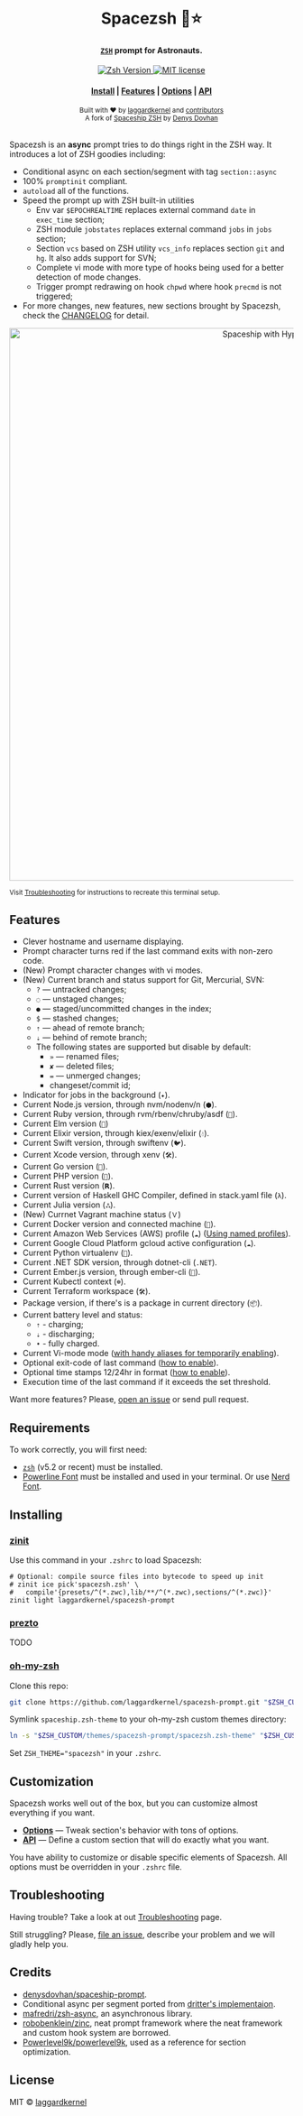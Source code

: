 <h1 align="center">
  <!-- <a href="https://github.com/laggardkernel/spacezsh-prompt">
    <img alt="space →~ prompt" src="https://cloud.githubusercontent.com/assets/3459374/21679181/46e24706-d34b-11e6-82ee-5efb3d2ba70f.png" width="400">
  </a> -->
  <br>Spacezsh 🚀⭐<br>
</h1>

<h4 align="center">
  <a href="http://zsh.org" target="_blank"><code>ZSH</code></a> prompt for Astronauts.
</h4>

<p align="center">
  <a href="http://zsh.org/">
    <img src="https://img.shields.io/badge/zsh-%3E%3Dv5.2-blue.svg"
      alt="Zsh Version" />
  </a>
  <a href="https://opensource.org/licenses/MIT">
    <img src="https://img.shields.io/badge/License-MIT-c34435.svg"
      alt="MIT license" />
  </a>
</p>

<div align="center">
  <h4>
    <a href="#installing">Install</a> |
    <a href="#features">Features</a> |
    <a href="./docs/Options.md">Options</a> |
    <a href="./docs/API.md">API</a>
  </h4>
</div>

<div align="center">
  <sub>Built with ❤︎ by
  <a href="https://github.com/laggardkernel">laggardkernel</a> and
  <a href="#contributors">contributors </a></sub>
  <br>
  <sub>A fork of <a href="https://github.com/denysdovhan/spaceship-prompt">Spaceship ZSH</a> by
  <a href="https://denysdovhan.com/">Denys Dovhan</a></sub>
</div>

<br>

Spacezsh is an **async** prompt tries to do things right in the ZSH way.
It introduces a lot of ZSH goodies including:

- Conditional async on each section/segment with tag `section::async`
- 100% `promptinit` compliant.
- `autoload` all of the functions.
- Speed the prompt up with ZSH built-in utilities
  - Env var `$EPOCHREALTIME` replaces external command `date` in `exec_time` section;
  - ZSH module `jobstates` replaces external command `jobs` in `jobs` section;
  - Section `vcs` based on ZSH utility `vcs_info` replaces section `git` and `hg`. It also adds support for SVN;
  - Complete vi mode with more type of hooks being used for a better detection of mode changes.
  - Trigger prompt redrawing on hook `chpwd` where hook `precmd` is not triggered;
- For more changes, new features, new sections brought by Spacezsh, check the [CHANGELOG](./CHANGELOG.md) for detail.

<p align="center">
  <img alt="Spaceship with Hyper and One Dark" src="https://user-images.githubusercontent.com/10276208/36086434-5de52ace-0ff2-11e8-8299-c67f9ab4e9bd.gif" width="980px">
</p>

<sub>Visit <a href="./docs/Troubleshooting.md#why-doesnt-my-prompt-look-like-the-preview">Troubleshooting</a> for instructions to recreate this terminal setup.</sub>

## Features

- Clever hostname and username displaying.
- Prompt character turns red if the last command exits with non-zero code.
- (New) Prompt character changes with vi modes.
- (New) Current branch and status support for Git, Mercurial, SVN:
  - `?` — untracked changes;
  - `◌` — unstaged changes;
  - `●` — staged/uncommitted changes in the index;
  - `$` — stashed changes;
  - `⇡` — ahead of remote branch;
  - `⇣` — behind of remote branch;
  - The following states are supported but disable by default:
    - `»` — renamed files;
    - `✘` — deleted files;
    - `=` — unmerged changes;
    - changeset/commit id;
- Indicator for jobs in the background (`✦`).
- Current Node.js version, through nvm/nodenv/n (`⬢`).
- Current Ruby version, through rvm/rbenv/chruby/asdf (`💎`).
- Current Elm version (`🌳`)
- Current Elixir version, through kiex/exenv/elixir (`💧`).
- Current Swift version, through swiftenv (`🐦`).
- Current Xcode version, through xenv (`🛠`).
- Current Go version (`🐹`).
- Current PHP version (`🐘`).
- Current Rust version (`𝗥`).
- Current version of Haskell GHC Compiler, defined in stack.yaml file (`λ`).
- Current Julia version (`ஃ`).
- (New) Currnet Vagrant machine status (`Ｖ`)
- Current Docker version and connected machine (`🐳`).
- Current Amazon Web Services (AWS) profile (`☁️`) ([Using named profiles](http://docs.aws.amazon.com/cli/latest/userguide/cli-multiple-profiles.html)).
- Current Google Cloud Platform gcloud active configuration (`☁️`).
- Current Python virtualenv (`🐍`).
- Current .NET SDK version, through dotnet-cli (`.NET`).
- Current Ember.js version, through ember-cli (`🐹`).
- Current Kubectl context (`☸️`).
- Current Terraform workspace (`🛠`).
- Package version, if there's is a package in current directory (`📦`).
- Current battery level and status:
  - `⇡` - charging;
  - `⇣` - discharging;
  - `•` - fully charged.
- Current Vi-mode mode ([with handy aliases for temporarily enabling](./docs/Options.md#vi-mode-vi_mode)).
- Optional exit-code of last command ([how to enable](./docs/Options.md#exit-code-exit_code)).
- Optional time stamps 12/24hr in format ([how to enable](./docs/Options.md#time-time)).
- Execution time of the last command if it exceeds the set threshold.

Want more features? Please, [open an issue](https://github.com/laggardkernel/spacezsh-prompt/issues/new/choose) or send pull request.

## Requirements

To work correctly, you will first need:

- [`zsh`](http://www.zsh.org/) (v5.2 or recent) must be installed.
- [Powerline Font][powerline] must be installed and used in your terminal. Or use [Nerd Font][nerd-fonts].

## Installing

### [zinit]
Use this command in your `.zshrc` to load Spacezsh:

```shell
# Optional: compile source files into bytecode to speed up init
# zinit ice pick'spacezsh.zsh' \
#   compile'{presets/^(*.zwc),lib/**/^(*.zwc),sections/^(*.zwc)}'
zinit light laggardkernel/spacezsh-prompt
```

### [prezto]

TODO

### [oh-my-zsh]

Clone this repo:

```zsh
git clone https://github.com/laggardkernel/spacezsh-prompt.git "$ZSH_CUSTOM/themes/spacezsh-prompt" --depth=1
```

Symlink `spaceship.zsh-theme` to your oh-my-zsh custom themes directory:

```zsh
ln -s "$ZSH_CUSTOM/themes/spacezsh-prompt/spacezsh.zsh-theme" "$ZSH_CUSTOM/themes/spacezsh.zsh-theme"
```

Set `ZSH_THEME="spacezsh"` in your `.zshrc`.

## Customization

Spacezsh works well out of the box, but you can customize almost everything if you want.

- [**Options**](./docs/Options.md) — Tweak section's behavior with tons of options.
- [**API**](./docs/API.md) — Define a custom section that will do exactly what you want.

You have ability to customize or disable specific elements of Spacezsh. All options must be overridden in your `.zshrc` file.

## Troubleshooting

Having trouble? Take a look at out [Troubleshooting](./docs/Troubleshooting.md) page.

Still struggling? Please, [file an issue](https://github.com/laggardkernel/spacezsh-prompt/issues/new/choose), describe your problem and we will gladly help you.

## Credits

- [denysdovhan/spaceship-prompt](https://github.com/denysdovhan/spaceship-prompt).
- Conditional async per segment ported from [dritter's implementaion](https://github.com/bhilburn/powerlevel9k/pull/1176).
- [mafredri/zsh-async](https://github.com/mafredri/zsh-async), an asynchronous library.
- [robobenklein/zinc](https://github.com/robobenklein/zinc), neat prompt framework where the neat framework and custom hook system are borrowed.
- [Powerlevel9k/powerlevel9k](https://github.com/Powerlevel9k/powerlevel9k), used as a reference for section optimization.

## License

MIT © [laggardkernel](https://github.com/laggardkernel)

<!-- References -->

[oh-my-zsh]: http://ohmyz.sh/
[prezto]: https://github.com/sorin-ionescu/prezto
[zinit]: https://github.com/zdharma/zinit/
[nerd-fonts]: https://github.com/ryanoasis/nerd-fonts
[powerline]: https://github.com/powerline/fonts
